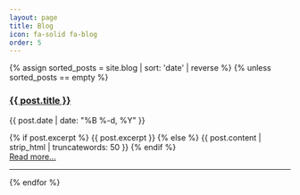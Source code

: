 ```yaml
---
layout: page
title: Blog
icon: fa-solid fa-blog
order: 5
---
```


<div class="blog-posts">
  {% assign sorted_posts = site.blog | sort: 'date' | reverse %}
  {% unless sorted_posts == empty %}
    <div class="blog-post">
      <h3 class="post-title">
        <a href="{{ post.url | relative_url }}">{{ post.title }}</a>
      </h3>
      <p class="post-meta">{{ post.date | date: "%B %-d, %Y" }}</p>
      <div class="post-excerpt">
        {% if post.excerpt %}
          {{ post.excerpt }}
        {% else %}
          {{ post.content | strip_html | truncatewords: 50 }}
        {% endif %}
      </div>
      <a href="{{ post.url | relative_url }}" class="read-more">Read more...</a>
    </div>
    <hr>
  {% endfor %}
</div>